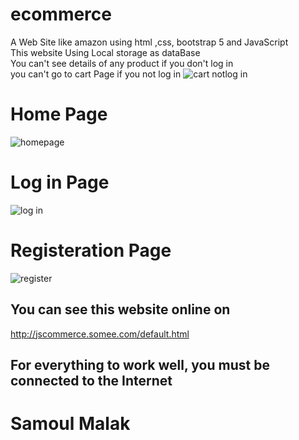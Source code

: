 # ecommerce
A Web Site like amazon using  html ,css, bootstrap 5  and JavaScript
<br>
This website Using Local storage as dataBase 
<br> 
You can't see details of any product if you don't log in 
<br> 
you can't go to cart Page if you not log in 
![cart notlog in](https://user-images.githubusercontent.com/108104669/236676944-988835f8-2d6d-4a01-a118-3ed507719e6a.png)
<br>
# Home Page 
![homepage](https://user-images.githubusercontent.com/108104669/236676934-386f6ad7-cbd3-45f5-9080-dee582457810.png)

# Log in Page
![log in](https://user-images.githubusercontent.com/108104669/236676938-0c929630-d18f-4e54-804c-1f52330945e8.png)

# Registeration Page
![register](https://user-images.githubusercontent.com/108104669/236676941-05a25ae0-30c0-4e54-abde-347a14ac0685.png)


## You can see this website online on  
<a href="http://jscommerce.somee.com/default.html" >http://jscommerce.somee.com/default.html </a>

## For everything to work well, you must be connected to the Internet

# Samoul Malak
